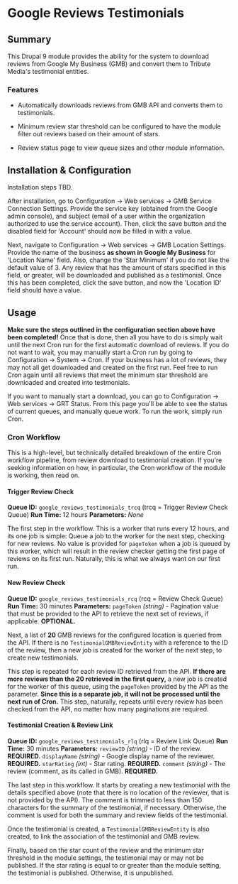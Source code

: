 # Google Reviews Testimonials

## Summary

This Drupal 9 module provides the ability for the system to download reviews from Google My Business (GMB) and convert them to Tribute Media's testimonial entities.

  

### Features

- Automatically downloads reviews from GMB API and converts them to testimonials.

- Minimum review star threshold can be configured to have the module filter out reviews based on their amount of stars.

- Review status page to view queue sizes and other module information.

  

## Installation & Configuration

Installation steps TBD.

  

After installation, go to Configuration -> Web services -> GMB Service Connection Settings. Provide the service key (obtained from the Google admin console), and subject (email of a user within the organization authorized to use the service account). Then, click the save button and the disabled field for 'Account' should now be filled in with a value.

  

Next, navigate to Configuration -> Web services -> GMB Location Settings. Provide the name of the business **as shown in Google My Business** for 'Location Name' field. Also, change the 'Star Minimum' if you do not like the default value of 3. Any review that has the amount of stars specified in this field, or greater, will be downloaded and published as a testimonial. Once this has been completed, click the save button, and now the 'Location ID' field should have a value.

  

## Usage

**Make sure the steps outlined in the configuration section above have been completed!** Once that is done, then all you have to do is simply wait until the next Cron run for the first automatic download of reviews. If you do not want to wait, you may manually start a Cron run by going to Configuration -> System -> Cron. If your business has a lot of reviews, they may not all get downloaded and created on the first run. Feel free to run Cron again until all reviews that meet the minimum star threshold are downloaded and created into testmonials.

If you want to manually start a download, you can go to Configuration -> Web services -> GRT Status. From this page you'll be able to see the status of current queues, and manually queue work. To run the work, simply run Cron.

### Cron Workflow

This is a high-level, but technically detailed breakdown of the entire Cron workflow pipeline, from review download to testimonial creation. If you're seeking information on how, in particular, the Cron workflow of the module is working, then read on.

#### Trigger Review Check

**Queue ID:** `google_reviews_testimonials_trcq` (trcq = Trigger Review Check Queue)
**Run Time:** 12 hours
**Parameters:** *None*

The first step in the workflow. This is a worker that runs every 12 hours, and its one job is simple: Queue a job to the worker for the next step, checking for new reviews. No value is provided for `pageToken` when a job is queued by this worker, which will result in the review checker getting the first page of reviews on its first run. Naturally, this is what we always want on our first run.

#### New Review Check

**Queue ID:** `google_reviews_testimonials_rcq` (rcq = Review Check Queue)
**Run Time:** 30 minutes
**Parameters:**
`pageToken` *(string)* - Pagination value that must be provided to the API to retrieve the next set of reviews, if applicable. **OPTIONAL.**

Next, a list of **20** GMB reviews for the configured location is queried from the API. If there is no `TestimonialGMBReviewEntity` with a reference to the ID of the review, then a new job is created for the worker of the next step, to create new testimonials. 

This step is repeated for each review ID retrieved from the API. **If there are more reviews than the 20 retrieved in the first query,** a new job is created for the worker of this queue, using the `pageToken` provided by the API as the parameter. **Since this is a separate job, it will not be processed until the next run of Cron.** This step, naturally, repeats until every review has been checked from the API, no matter how many paginations are required.

#### Testimonial Creation & Review Link

**Queue ID:** `google_reviews_testimonials_rlq` (rlq = Review Link Queue)
**Run Time:** 30 minutes
**Parameters:**
`reviewID` *(string)* - ID of the review. **REQUIRED.**
`displayName` *(string)* - Google display name of the reviewer. **REQUIRED.**
`starRating` *(int)* - Star rating. **REQUIRED.**
`comment` *(string)* - The review (comment, as its called in GMB). **REQUIRED.**

The last step in this workflow. It starts by creating a new testimonial with the details specified above (note that there is no location of the reviewer, that is not provided by the API). The comment is trimmed to less than 150 characters for the summary of the testimonial, if necessary. Otherwise, the comment is used for both the summary and review fields of the testimonial.

Once the testimonial is created, a `TestimonialGMBReviewEntity` is also created, to link the association of the testimonial and GMB review.

Finally, based on the star count of the review and the minimum star threshold in the module settings, the testimonial may or may not be published. If the star rating is equal to or greater than the module setting, the testimonial is published. Otherwise, it is unpublished.
